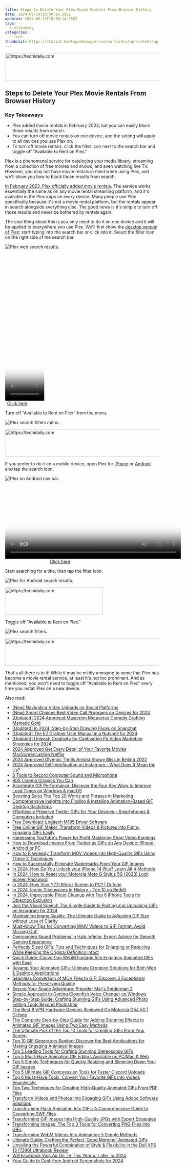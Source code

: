 ```yaml
---
title: Steps to Delete Your Plex Movie Rentals From Browser History
date: 2024-09-10T10:30:14.555Z
updated: 2024-09-11T10:30:14.555Z
tags:
  - streaming
categories:
  - tech
thumbnail: https://static1.howtogeekimages.com/wordpress/wp-content/uploads/2024/02/plex-hero-image.jpg
---
```






<!-- affiliate ads begin -->
<a href="https://ephamedtechinc.pxf.io/c/5597632/2137202/26400" target="_top" id="2137202">
  <img src="//a.impactradius-go.com/display-ad/26400-2137202" border="0" alt="https://techidaily.com" width="728" height="90"/>
</a>
<img height="0" width="0" src="https://ephamedtechinc.pxf.io/i/5597632/2137202/26400" style="position:absolute;visibility:hidden;" border="0" />
<!-- affiliate ads end -->




## Steps to Delete Your Plex Movie Rentals From Browser History

### Key Takeaways

* Plex added movie rentals in February 2023, but you can easily block these results from search.
* You can turn off movie rentals on one device, and the setting will apply to all devices you use Plex on.
* To turn off movie rentals, click the filter icon next to the search bar and toggle off "Available to Rent on Plex."

 Plex is a phenomenal service for cataloging your media library, streaming from a collection of free movies and shows, and even watching live TV. However, you may not have movie rentals in mind when using Plex, and we'll show you how to block those results from search.

[In February 2023, Plex officially added movie rentals](https://tech-savvy.techidaily.com/honest-scholarship-steering-clear-from-chatgpt-dependence/). The service works essentially the same as on any movie rental streaming platform, and it's available in the Plex apps on every device. Many people use Plex specifically because it's not a movie rental platform, but the rentals appear in search alongside everything else. The good news is it's simple to turn off those results and never be bothered by rentals again.

 The cool thing about this is you only need to do it on one device and it will be applied to everywhere you use Plex. We'll first show the [desktop version of Plex](https://www.anrdoezrs.net/links/3607085/type/dlg/sid/UUhtgUeUpU2001939/https://www.plex.tv/media-server-downloads/?cat=plex+desktop&plat=windows#plex-app): start typing into the search bar or click into it. Select the filter icon on the right side of the search bar.

![Plex web search results.](https://static1.howtogeekimages.com/wordpress/wp-content/uploads/2024/02/2024-02-07_16-04-07-1.png) 





<!-- affiliate ads begin -->
<span id="1977028">
					<video width="128" height="480" style="cursor:pointer"
           poster="//a.impactradius-go.com/display-clicktoplayimage/1977028.png"
           onclick="if(!this.playClicked){this.play();this.setAttribute('controls',true);this.playClicked=true;}">
	   <source src="//a.impactradius-go.com/display-ad/22993-1977028">
	   <img src="//a.impactradius-go.com/display-clicktoplayimage/1977028.png" style="border: none; height: 100%; width: 100%; object-fit: contain">
	</video>
	<div style="width:80px;text-align:center"><a href="javascript:window.open(decodeURIComponent('https%3A%2F%2Fhomestyler.sjv.io%2Fc%2F5597632%2F1977028%2F22993'), '_blank');void(0);">Click here</a></div>
</span>
<img height="0" width="0" src="https://imp.pxf.io/i/5597632/1977028/22993" style="position:absolute;visibility:hidden;" border="0" />
<!-- affiliate ads end -->




 Turn off "Available to Rent on Plex" from the menu.

![Plex search filters menu.](https://static1.howtogeekimages.com/wordpress/wp-content/uploads/2024/02/2024-02-07_16-04-28.png) 





<!-- affiliate ads begin -->
<a href="https://appsumo.8odi.net/c/5597632/2129740/7443" target="_top" id="2129740">
  <img src="//a.impactradius-go.com/display-ad/7443-2129740" border="0" alt="https://techidaily.com" width="728" height="90"/>
</a>
<img height="0" width="0" src="https://appsumo.8odi.net/i/5597632/2129740/7443" style="position:absolute;visibility:hidden;" border="0" />
<!-- affiliate ads end -->




 If you prefer to do it on a mobile device, open Plex for [iPhone](https://apps.apple.com/us/app/plex-watch-live-tv-and-movies/id383457673) or [Android](https://www.anrdoezrs.net/links/3607085/type/dlg/sid/UUhtgUeUpU2001939/https://play.google.com/store/apps/details?id=com.plexapp.android&hl=en%5FUS&gl=US) and tap the search icon.

![Plex on Android nav bar.](https://static1.howtogeekimages.com/wordpress/wp-content/uploads/2024/02/screenshot_20240207-155829.png) 





<!-- affiliate ads begin -->
<span id="1983573">
					<video width="576" height="240" style="cursor:pointer"
           poster="//a.impactradius-go.com/display-clicktoplayimage/1983573.png"
           onclick="if(!this.playClicked){this.play();this.setAttribute('controls',true);this.playClicked=true;}">
	   <source src="//a.impactradius-go.com/display-ad/22993-1983573">
	   <img src="//a.impactradius-go.com/display-clicktoplayimage/1983573.png" style="border: none; height: 100%; width: 100%; object-fit: contain">
	</video>
	<div style="width:360px;text-align:center"><a href="javascript:window.open(decodeURIComponent('https%3A%2F%2Fhomestyler.sjv.io%2Fc%2F5597632%2F1983573%2F22993'), '_blank');void(0);">Click here</a></div>
</span>
<img height="0" width="0" src="https://imp.pxf.io/i/5597632/1983573/22993" style="position:absolute;visibility:hidden;" border="0" />
<!-- affiliate ads end -->




 Start searching for a title, then tap the filter icon.

![Plex for Android search results.](https://static1.howtogeekimages.com/wordpress/wp-content/uploads/2024/02/screenshot_20240207-155843.png) 





<!-- affiliate ads begin -->
<a href="https://aligracehair.sjv.io/c/5597632/2135357/19272" target="_top" id="2135357">
  <img src="//a.impactradius-go.com/display-ad/19272-2135357" border="0" alt="https://techidaily.com" width="320" height="90"/>
</a>
<img height="0" width="0" src="https://aligracehair.sjv.io/i/5597632/2135357/19272" style="position:absolute;visibility:hidden;" border="0" />
<!-- affiliate ads end -->




 Toggle off "Available to Rent on Plex."

![Plex search filters.](https://static1.howtogeekimages.com/wordpress/wp-content/uploads/2024/02/screenshot_20240207-155853.png) 





<!-- affiliate ads begin -->
<a href="https://ephamedtechinc.pxf.io/c/5597632/2137207/26400" target="_top" id="2137207">
  <img src="//a.impactradius-go.com/display-ad/26400-2137207" border="0" alt="https://techidaily.com" width="728" height="90"/>
</a>
<img height="0" width="0" src="https://ephamedtechinc.pxf.io/i/5597632/2137207/26400" style="position:absolute;visibility:hidden;" border="0" />
<!-- affiliate ads end -->




 That's all there is to it! While it may be mildly annoying to some that Plex has become a movie rental service, at least it's not too prominent. And as mentioned, you won't need to toggle off "Available to Rent on Plex" every time you install Plex on a new device.

<ins class="adsbygoogle"
     style="display:block"
     data-ad-format="autorelaxed"
     data-ad-client="ca-pub-7571918770474297"
     data-ad-slot="1223367746"></ins>



<ins class="adsbygoogle"
     style="display:block"
     data-ad-client="ca-pub-7571918770474297"
     data-ad-slot="8358498916"
     data-ad-format="auto"
     data-full-width-responsive="true"></ins>

<span class="atpl-alsoreadstyle">Also read:</span>
<div><ul>
<li><a href="https://twitter-videos.techidaily.com/new-navigating-video-uploads-on-social-platforms/"><u>[New] Navigating Video Uploads on Social Platforms</u></a></li>
<li><a href="https://screen-sharing-recording.techidaily.com/new-smart-choices-best-video-call-programs-on-devices-for-2024/"><u>[New] Smart Choices  Best Video Call Programs on Devices for 2024</u></a></li>
<li><a href="https://fox-info.techidaily.com/updated-2024-approved-mastering-metaverse-comedy-crafting-memetic-gold/"><u>[Updated] 2024 Approved  Mastering Metaverse Comedy  Crafting Memetic Gold</u></a></li>
<li><a href="https://snapchat-videos.techidaily.com/updated-in-2024-step-by-step-drawing-faces-on-snapchat/"><u>[Updated] In 2024, Step-by-Step  Drawing Faces on Snapchat</u></a></li>
<li><a href="https://digital-screen-recording.techidaily.com/updated-the-ez-grabber-user-manual-in-a-nutshell-for-2024/"><u>[Updated] The EZ Grabber User Manual in a Nutshell for 2024</u></a></li>
<li><a href="https://facebook-video-files.techidaily.com/updated-unleash-creativity-for-captivating-fb-video-marketing-strategies-for-2024/"><u>[Updated] Unleash Creativity for Captivating Fb Video Marketing Strategies for 2024</u></a></li>
<li><a href="https://visual-screen-recording.techidaily.com/2024-approved-get-every-detail-of-your-favorite-movies-macscreencasting-netflix/"><u>2024 Approved  Get Every Detail of Your Favorite Movies  MacScreencasting Netflix</u></a></li>
<li><a href="https://article-knowledge.techidaily.com/2024-approved-olympic-thrills-amidst-snowy-bliss-in-beijing-2022/"><u>2024 Approved  Olympic Thrills Amidst Snowy Bliss in Beijing 2022</u></a></li>
<li><a href="https://instagram-video-files.techidaily.com/2024-approved-self-verification-on-instagram-what-does-it-mean-for-us/"><u>2024 Approved  Self-Verification on Instagram - What Does It Mean for Us?</u></a></li>
<li><a href="https://screen-video-capture.techidaily.com/8-tools-to-record-computer-sound-and-microphone/"><u>8 Tools to Record Computer Sound and Microphone</u></a></li>
<li><a href="https://tech-recovery.techidaily.com/80s-cinema-classics-you-can/"><u>80S Cinema Classics You Can</u></a></li>
<li><a href="https://media-tips.techidaily.com/accelerate-gif-performance-discover-the-four-key-ways-to-improve-load-times-on-windows-and-macos/"><u>Accelerate GIF Performance: Discover the Four Key Ways to Improve Load Times on Windows & macOS</u></a></li>
<li><a href="https://article-posts.techidaily.com/boosting-sales-the-top-20-words-and-phrases-in-marketing/"><u>Boosting Sales  The Top 20 Words and Phrases in Marketing</u></a></li>
<li><a href="https://media-tips.techidaily.com/comprehensive-insights-into-finding-and-installing-animation-based-gif-desktop-backdrops/"><u>Comprehensive Insights Into Finding & Installing Animation-Based GIF Desktop Backdrops</u></a></li>
<li><a href="https://media-tips.techidaily.com/1723620262255-effortlessly-preserve-twitter-gifs-for-your-devices-smartphones-and-computers-included/"><u>Effortlessly Preserve Twitter GIFs for Your Devices – Smartphones & Computers Included</u></a></li>
<li><a href="https://hardware-help.techidaily.com/free-download-logitech-m185-driver-software/"><u>Free Download: Logitech M185 Driver Software</u></a></li>
<li><a href="https://media-tips.techidaily.com/free-online-gif-maker-transform-videos-and-pictures-into-funny-engaging-gifs-easily/"><u>Free Online GIF Maker: Transform Videos & Pictures Into Funny, Engaging GIFs Easily</u></a></li>
<li><a href="https://youtube-webster.techidaily.com/ssing-youtubes-power-for-profit-mastering-short-video-earnings/"><u>Harnessing YouTube's Power for Profit  Mastering Short Video Earnings</u></a></li>
<li><a href="https://media-tips.techidaily.com/how-to-download-images-from-twitter-as-gifs-on-any-device-iphone-android-or-pc/"><u>How to Download Images From Twitter as GIFs on Any Device: IPhone, Android or PC</u></a></li>
<li><a href="https://media-tips.techidaily.com/how-to-flawlessly-transform-mov-videos-into-high-quality-gifs-using-these-3-techniques/"><u>How to Flawlessly Transform MOV Videos Into High-Quality GIFs Using These 3 Techniques</u></a></li>
<li><a href="https://media-tips.techidaily.com/how-to-successfully-eliminate-watermarks-from-your-gif-images/"><u>How to Successfully Eliminate Watermarks From Your GIF Images</u></a></li>
<li><a href="https://ios-unlock.techidaily.com/in-2024-how-do-you-unlock-your-iphone-14-plus-learn-all-4-methods-by-drfone-ios/"><u>In 2024, How Do You Unlock your iPhone 14 Plus? Learn All 4 Methods</u></a></li>
<li><a href="https://android-unlock.techidaily.com/in-2024-how-to-reset-your-motorola-moto-g-stylus-5g-2023-lock-screen-password-by-drfone-android/"><u>In 2024, How to Reset your Motorola Moto G Stylus 5G (2023) Lock Screen Password</u></a></li>
<li><a href="https://screen-mirror.techidaily.com/in-2024-how-vivo-y77t-mirror-screen-to-pc-drfone-by-drfone-android/"><u>In 2024, How Vivo Y77t Mirror Screen to PC? | Dr.fone</u></a></li>
<li><a href="https://some-techniques.techidaily.com/in-2024-iconic-discussions-in-history-top-10-on-reddit/"><u>In 2024, Iconic Discussions in History - Top 10 on Reddit</u></a></li>
<li><a href="https://some-knowledge.techidaily.com/in-2024-impeccable-photo-cleanup-with-top-6-iphone-tools-for-objection-exclusion/"><u>In 2024, Impeccable Photo Cleanup with Top 6 iPhone Tools for Objection Exclusion</u></a></li>
<li><a href="https://instagram-videos.techidaily.com/join-the-visual-speech-the-simple-guide-to-posting-and-uploading-gifs-on-instagram-for-2024/"><u>Join the Visual Speech  The Simple Guide to Posting and Uploading GIFs on Instagram for 2024</u></a></li>
<li><a href="https://media-tips.techidaily.com/maintaining-image-quality-the-ultimate-guide-to-adjusting-gif-size-without-loss-of-clarity/"><u>Maintaining Image Quality: The Ultimate Guide to Adjusting GIF Size without Loss of Clarity</u></a></li>
<li><a href="https://media-tips.techidaily.com/must-know-tips-for-converting-wmv-videos-to-gif-format-avoid-missing-out/"><u>Must-Know Tips for Converting WMV Videos to GIF Format: Avoid Missing Out!</u></a></li>
<li><a href="https://driver-install.techidaily.com/overcoming-sound-problems-in-halo-infinite-expert-advice-for-smooth-gaming-experience/"><u>Overcoming Sound Problems in Halo Infinite: Expert Advice for Smooth Gaming Experience</u></a></li>
<li><a href="https://media-tips.techidaily.com/perfectly-sized-gifs-tips-and-techniques-for-enlarging-or-reducing-while-keeping-the-original-definition-intact/"><u>Perfectly Sized GIFs: Tips and Techniques for Enlarging or Reducing While Keeping the Original Definition Intact</u></a></li>
<li><a href="https://media-tips.techidaily.com/quick-guide-converting-webm-footage-into-engaging-animated-gifs-with-ease/"><u>Quick Guide: Converting WebM Footage Into Engaging Animated GIFs with Ease</u></a></li>
<li><a href="https://media-tips.techidaily.com/revamp-your-animated-gifs-ultimate-cropping-solutions-for-both-web-and-desktop-applications/"><u>Revamp Your Animated GIFs: Ultimate Cropping Solutions for Both Web & Desktop Applications</u></a></li>
<li><a href="https://media-tips.techidaily.com/seamless-conversion-of-mov-files-to-gif-discover-3-exceptional-methods-for-preserving-quality/"><u>Seamless Conversion of MOV Files to GIF: Discover 3 Exceptional Methods for Preserving Quality</u></a></li>
<li><a href="https://games-able.techidaily.com/secure-your-space-adventure-preorder-mars-spiderman-2/"><u>Secure Your Space Adventure: Preorder Mar's Spiderman 2</u></a></li>
<li><a href="https://article-knowledge.techidaily.com/simple-approach-to-getting-clownfish-voice-changer-on-windows/"><u>Simple Approach to Getting Clownfish Voice Changer on Windows</u></a></li>
<li><a href="https://media-tips.techidaily.com/step-by-step-guide-crafting-stunning-gifs-using-advanced-photo-editing-tools-beyond-photoshop/"><u>Step-by-Step Guide: Crafting Stunning GIFs Using Advanced Photo Editing Tools Beyond Photoshop</u></a></li>
<li><a href="https://fake-location.techidaily.com/the-best-8-vpn-hardware-devices-reviewed-on-motorola-g54-5g-drfone-by-drfone-virtual-android/"><u>The Best 8 VPN Hardware Devices Reviewed On Motorola G54 5G | Dr.fone</u></a></li>
<li><a href="https://media-tips.techidaily.com/the-complete-step-by-step-guide-for-adding-stunning-effects-to-animated-gif-images-using-two-easy-methods/"><u>The Complete Step-by-Step Guide for Adding Stunning Effects to Animated GIF Images Using Two Easy Methods</u></a></li>
<li><a href="https://media-tips.techidaily.com/the-ultimate-pick-of-the-top-10-tools-for-creating-gifs-from-your-screen/"><u>The Ultimate Pick of the Top 10 Tools for Creating GIFs From Your Screen</u></a></li>
<li><a href="https://media-tips.techidaily.com/top-10-gif-generators-ranked-discover-the-best-applications-for-making-engaging-animated-images/"><u>Top 10 GIF Generators Ranked: Discover the Best Applications for Making Engaging Animated Images</u></a></li>
<li><a href="https://media-tips.techidaily.com/top-5-leading-tools-for-crafting-stunning-stereoscopy-gifs/"><u>Top 5 Leading Tools for Crafting Stunning Stereoscopy GIFs</u></a></li>
<li><a href="https://media-tips.techidaily.com/top-5-must-have-animation-gif-editors-available-on-pcmac-and-web/"><u>Top 5 Must-Have Animation GIF Editors Available on PC/Mac & Web</u></a></li>
<li><a href="https://media-tips.techidaily.com/top-5-simple-techniques-for-quickly-resizing-and-slimming-down-your-gif-images/"><u>Top 5 Simple Techniques for Quickly Resizing and Slimming Down Your GIF Images</u></a></li>
<li><a href="https://media-tips.techidaily.com/top-5-ultimate-gif-compression-tools-for-faster-discord-uploads/"><u>Top 5 Ultimate GIF Compression Tools for Faster Discord Uploads</u></a></li>
<li><a href="https://media-tips.techidaily.com/top-6-must-have-tools-convert-your-favorite-gifs-into-videos-seamlessly/"><u>Top 6 Must-Have Tools: Convert Your Favorite GIFs Into Videos Seamlessly!</u></a></li>
<li><a href="https://media-tips.techidaily.com/top-two-techniques-for-creating-high-quality-animated-gifs-from-pdf-files/"><u>Top Two Techniques for Creating High-Quality Animated GIFs From PDF Files</u></a></li>
<li><a href="https://media-tips.techidaily.com/transform-videos-and-photos-into-engaging-gifs-using-adobe-software-solutions/"><u>Transform Videos and Photos Into Engaging GIFs Using Adobe Software Solutions</u></a></li>
<li><a href="https://media-tips.techidaily.com/transforming-flash-animation-into-gifs-a-comprehensive-guide-to-converting-swf-files/"><u>Transforming Flash Animation Into GIFs: A Comprehensive Guide to Converting SWF Files</u></a></li>
<li><a href="https://media-tips.techidaily.com/transforming-gif-images-into-high-quality-jpgs-with-expert-strategies/"><u>Transforming GIF Images Into High-Quality JPGs with Expert Strategies</u></a></li>
<li><a href="https://media-tips.techidaily.com/transforming-images-the-top-3-tools-for-converting-png-files-into-gifs/"><u>Transforming Images: The Top 3 Tools for Converting PNG Files Into GIFs</u></a></li>
<li><a href="https://media-tips.techidaily.com/transforming-webm-videos-into-animation-5-simple-methods/"><u>Transforming WebM Videos Into Animation: 5 Simple Methods</u></a></li>
<li><a href="https://media-tips.techidaily.com/ultimate-guide-crafting-the-perfect-good-morning-animated-gifs/"><u>Ultimate Guide: Crafting the Perfect 'Good Morning' Animated GIFs</u></a></li>
<li><a href="https://buynow-tips.techidaily.com/unveiling-the-powerful-combination-of-style-and-flexibility-in-the-dell-xps-13-7390-ultrabook-review/"><u>Unveiling the Powerful Combination of Style & Flexibility in the Dell XPS 13 (7390) Ultrabook Review</u></a></li>
<li><a href="https://facebook-clips.techidaily.com/will-facebook-vids-air-on-tv-this-year-or-later-in-2024/"><u>Will Facebook Vids Air On TV This Year or Later, In 2024</u></a></li>
<li><a href="https://video-screen-grab.techidaily.com/your-guide-to-cost-free-android-screenshots-for-2024/"><u>Your Guide to Cost-Free Android Screenshots for 2024</u></a></li>
</ul></div>
